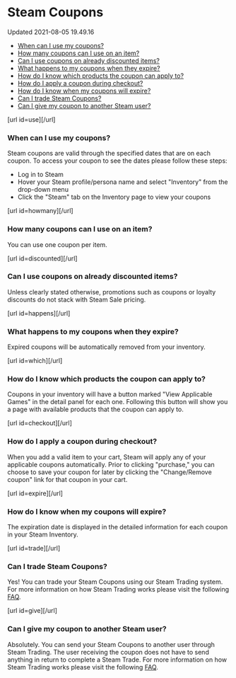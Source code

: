 # Steam Coupons
Updated 2021-08-05 19.49.16

* [When can I use my coupons?](#use)
* [How many coupons can I use on an item? ](#howmany)
* [Can I use coupons on already discounted items? ](#discounted)
* [What happens to my coupons when they expire? ](#happens)
* [How do I know which products the coupon can apply to? ](#which)
* [How do I apply a coupon during checkout? ](#checkout)
* [How do I know when my coupons will expire?](#expire)
* [Can I trade Steam Coupons?](#trade)
* [Can I give my coupon to another Steam user?](#give)

  
  
[url id=use][/url]  
  
### When can I use my coupons?
Steam coupons are valid through the specified dates that are on each coupon. To access your coupon to see the dates please follow these steps:  
  

* Log in to Steam
* Hover your Steam profile/persona name and select "Inventory" from the drop-down menu
* Click the "Steam" tab on the Inventory page to view your coupons

  
  
[url id=howmany][/url]  
  
### How many coupons can I use on an item?
You can use one coupon per item.  
  
[url id=discounted][/url]  
  
### Can I use coupons on already discounted items?
Unless clearly stated otherwise, promotions such as coupons or loyalty discounts do not stack with Steam Sale pricing.  
  
[url id=happens][/url]  
  
### What happens to my coupons when they expire?
Expired coupons will be automatically removed from your inventory.  
  
[url id=which][/url]  
  
### How do I know which products the coupon can apply to?
Coupons in your inventory will have a button marked "View Applicable Games" in the detail panel for each one. Following this button will show you a page with available products that the coupon can apply to.  
  
[url id=checkout][/url]  
  
### How do I apply a coupon during checkout?
When you add a valid item to your cart, Steam will apply any of your applicable coupons automatically. Prior to clicking "purchase," you can choose to save your coupon for later by clicking the "Change/Remove coupon" link for that coupon in your cart.  
  
[url id=expire][/url]  
  
### How do I know when my coupons will expire?
The expiration date is displayed in the detailed information for each coupon in your Steam Inventory.  
  
[url id=trade][/url]  
  
### Can I trade Steam Coupons?
Yes! You can trade your Steam Coupons using our Steam Trading system. For more information on how Steam Trading works please visit the following [FAQ](https://help.steampowered.com/en/faqs/view/46A2-2B3C-95CC-8878).  
  
[url id=give][/url]  
  
### Can I give my coupon to another Steam user?
Absolutely. You can send your Steam Coupons to another user through Steam Trading. The user receiving the coupon does not have to send anything in return to complete a Steam Trade. For more information on how Steam Trading works please visit the following [FAQ](https://help.steampowered.com/en/faqs/view/46A2-2B3C-95CC-8878).